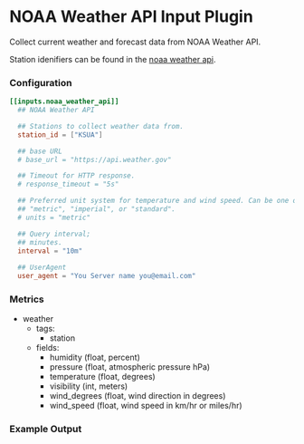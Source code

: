 # NOAA Weather API Input Plugin

Collect current weather and forecast data from NOAA Weather API.

Station idenifiers can be found in the [noaa weather api][].

### Configuration

```toml
[[inputs.noaa_weather_api]]
  ## NOAA Weather API

  ## Stations to collect weather data from.
  station_id = ["KSUA"]

  ## base URL
  # base_url = "https://api.weather.gov"

  ## Timeout for HTTP response.
  # response_timeout = "5s"

  ## Preferred unit system for temperature and wind speed. Can be one of
  ## "metric", "imperial", or "standard".
  # units = "metric"

  ## Query interval;
  ## minutes.
  interval = "10m"
  
  ## UserAgent
  user_agent = "You Server name you@email.com"
```

### Metrics

- weather
  - tags:
    - station
  - fields:
    - humidity (float, percent)
    - pressure (float, atmospheric pressure hPa)
    - temperature (float, degrees)
    - visibility (int, meters)
    - wind_degrees (float, wind direction in degrees)
    - wind_speed (float, wind speed in km/hr or miles/hr)

### Example Output

```

```

[noaa weather api]:https://www.weather.gov/documentation/services-web-api#/

